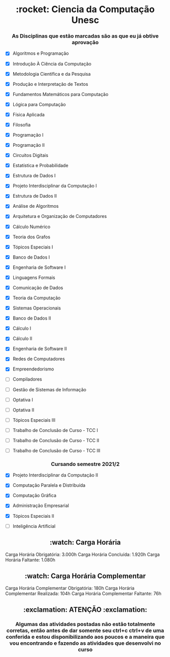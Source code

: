 <h1 align="center">
    :rocket: Ciencia da Computação Unesc
</h1>

<h3 align="center">
 As Disciplinas que estão marcadas são as que eu já obtive aprovação
</h3>

- [X] Algoritmos e Programação
- [X] Introdução À Ciência da Computação
- [X] Metodologia Científica e da Pesquisa
- [X] Produção e Interpretação de Textos
- [X] Fundamentos Matemáticos para Computação
- [X] Lógica para Computação
- [X] Física Aplicada
- [X] Filosofia
- [X] Programação I
- [X] Programação II
- [X] Circuitos Digitais
- [X] Estatística e Probabilidade
- [X] Estrutura de Dados I
- [X] Projeto Interdisciplinar da Computação I
- [X] Estrutura de Dados II
- [X] Análise de Algoritmos
- [X] Arquitetura e Organização de Computadores
- [X] Cálculo Numérico
- [X] Teoria dos Grafos
- [X] Tópicos Especiais I
- [X] Banco de Dados I
- [X] Engenharia de Software I
- [x] Linguagens Formais
- [X] Comunicação de Dados
- [X] Teoria da Computação
- [X] Sistemas Operacionais
- [X] Banco de Dados II
- [X] Cálculo I
- [X] Cálculo II
- [X] Engenharia de Software II
- [X] Redes de Computadores
- [X] Empreendedorismo
- [ ] Compiladores
- [ ] Gestão de Sistemas de Informação
- [ ] Optativa I
- [ ] Optativa II
- [ ] Tópicos Especiais III
- [ ] Trabalho de Conclusão de Curso - TCC I
- [ ] Trabalho de Conclusão de Curso - TCC II
- [ ] Trabalho de Conclusão de Curso - TCC III


<h3 align="center">
 Cursando semestre 2021/2
</h3>

- [x] Projeto Interdisciplinar da Computação II
- [x] Computação Paralela e Distribuída
- [x] Computação Gráfica
- [x] Administração Empresarial
- [x] Tópicos Especiais II
- [ ] Inteligência Artificial


<h2 align="center">
 :watch:  Carga Horária
</h2>

Carga Horária Obrigatória: 3.000h
Carga Horária Concluída: 1.920h
Carga Horária Faltante: 1.080h


<h2 align="center">
 :watch:  Carga Horária Complementar
</h2>

Carga Horária Complementar Obrigatória: 180h
Carga Horária Complementar Realizada: 104h
Carga Horária Complementar Faltante: 76h


<h2 align="center">
 :exclamation: ATENÇÃO :exclamation:
</h2>

<h3 align= "center">
Algumas das atividades postadas não estão totalmente corretas, então antes de dar somente seu ctrl+c ctrl+v de uma conferida e
estou disponibilizando aos poucos e a maneira que vou encontrando e fazendo as atividades que desenvolvi no curso
</h3>